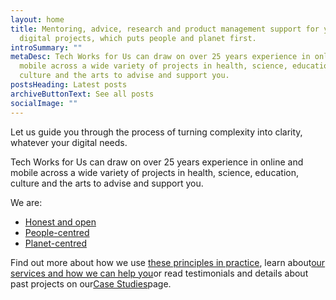 ```yaml
---
layout: home
title: Mentoring, advice, research and product management support for your
  digital projects, which puts people and planet first.
introSummary: ""
metaDesc: Tech Works for Us can draw on over 25 years experience in online and
  mobile across a wide variety of projects in health, science, education,
  culture and the arts to advise and support you.
postsHeading: Latest posts
archiveButtonText: See all posts
socialImage: ""
---
```

Let us guide you through the process of turning complexity into clarity, whatever your digital needs. 

Tech Works for Us can draw on over 25 years experience in online and mobile across a wide variety of projects in health, science, education, culture and the arts to advise and support you. 

We are:

* [Honest and open](/our-principles/#heading-honest-and-open)
* [People-centred](/our-principles/#heading-people-centred)
* [Planet-centred](/our-principles/#heading-planet-centred)

Find out more about how we use [these principles in practice](/our-principles/), learn about[our services and how we can help you](/about)or read testimonials and details about past projects on our[Case Studies](www.techworksforus.com/case-studies/)page.
